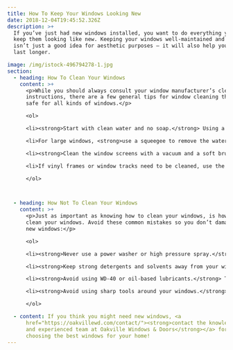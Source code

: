 ```yaml
---
title: How To Keep Your Windows Looking New
date: 2018-12-04T19:45:52.326Z
description: >+
  If you’ve just had new windows installed, you want to do everything you can to
  keep them looking like new. Keeping your windows well-maintained and cleaned
  isn’t just a good idea for aesthetic purposes — it will also help your windows
  last longer.

image: /img/istock-496794278-1.jpg
section:
  - heading: How To Clean Your Windows
    content: >+
      <p>While you should always consult your window manufacturer’s cleaning
      instructions, there are a few general tips for window cleaning that are
      safe for all kinds of windows.</p>

      <ol>

      <li><strong>Start with clean water and no soap.</strong> Using a soft cloth, gently rub the water over the glass, then wipe clean with a damp cloth. If your windows aren’t clean enough after this, add a very small amount of a mild detergent or dish soap to the water and repeat.</li>

      <li>For large windows, <strong>use a squeegee to remove the water</strong> from the surface of the glass.</li>

      <li><strong>Clean the window screens with a vacuum and a soft brush attachment.</strong> For dirtier screens, remove them and gently rinse them with a hose.</li>

      <li>If vinyl frames or window tracks need to be cleaned, use the same mild cleanser and water mixture.</li>

      </ol>



  - heading: How Not To Clean Your Windows
    content: >+
      <p>Just as important as knowing how to clean your windows, is how not to
      clean your windows. Avoid these common mistakes so you don’t damage your
      new windows:</p>

      <ol>

      <li><strong>Never use a power washer or high pressure spray.</strong> These can damage the window seals, and your windows may not be airtight or as watertight as before.</li>

      <li><strong>Keep strong detergents and solvents away from your windows.</strong> These types of cleaners can weaken the protective coating on the glass and can even cause damage to the vinyl, wood or fibreglass portions of the windows.</li>

      <li><strong>Avoid using WD-40 or oil-based lubricants.</strong> These can attract dirt and make your windows dirtier and more difficult to clean.</li>

      <li><strong>Avoid using sharp tools around your windows.</strong>. Sharp tools can damage the seal on your windows and can lead to decreased efficiency and increased moisture in your home.</li>

      </ol>

  - content: If you think you might need new windows, <a
      href="https://oakvillewd.com/contact/"><strong>contact the knowledgeable
      and experienced team at Oakville Windows & Doors</strong></a> for help
      choosing the best windows for your home!
---
```

